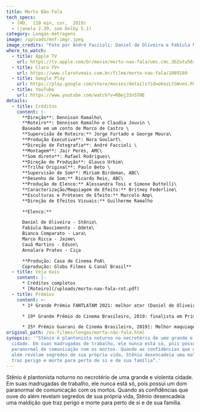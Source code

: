```yaml
---
title: Morto Não Fala
tech_specs:
  - (HD,  110 min, cor,  2019)
  - (janela 2.39, som Dolby 5.1)
category: Longas-metragens
image: /uploads/mnf-imgr.jpeg
image_credits: "Foto por André Faccioli: Daniel de Oliveira e Fabíula Nascimento"
where_to_watch:
  - title: Apple TV
    url: https://tv.apple.com/br/movie/morto-nao-fala/umc.cmc.3b2utu56x13h5nvz87bl50ewj?action=play
  - title: Claro TV+
    url: https://www.clarotvmais.com.br/filme/morto-nao-fala/1089189
  - title: Google Play
    url: https://play.google.com/store/movies/details?id=oKezLtSWvms.P&pli=1
  - title: YouTube
    url: https://www.youtube.com/watch?v=RBej33n5THE
details:
  - title: Créditos
    content: |-
      **Direção**: Dennison Ramalho\
      **Roteiro**: Dennison Ramalho e Claudia Jouvin \
      Baseado em um conto de Marco de Castro \
      **Supervisão de Roteiro:** Jorge Furtado e George Moura\
      **Produção Executiva**: Nora Goulart\
      **Direção de Fotografia**: André Faccioli \
      **Montagem**: Jair Peres, AMC\
      **Som direto**: Rafael Rodrigues\
      **Direção de Produção**: Glauco Urbim\
      **Trilha Original**: Paulo Beto \
      **Supervisão de Som**: Miriam Birdeman, ABC\
      **Desenho de Som:** Ricardo Reis, ABC\
      **Produção de Elenco:** Alessandra Tosi e Simone Buttelli\
      **Caracterização/Maquiagem de Efeito:** Britney Federline\
      **Esculturas e Próteses de Efeito:** Marcelo Amp\
      **Direção de Efeitos Visuais:** Guilherme Ramalho

      **Elenco:** 

      Daniel de Oliveira - Stênio\
      Fabíula Nascimento - Odete\
      Bianca Comparato - Lara\
      Marco Ricca - Jaime\
      Cauã Martins - Edson\
      Annalara Prates - Ciça

      **Produção: Casa de Cinema PoA\
      Coprodução: Globo Filmes & Canal Brasil**
  - title: Veja mais
    content: |-
      * C﻿réditos completos
      * [R﻿oteiro](/uploads/morto-nao-fala-rot.pdf)
  - title: Prêmios
    content: >-
      * 1º Grande Prêmio FANTLATAM 2021: melhor ator (Daniel de Oliveira)

      * 19º Grande Prêmio do Cinema Brasileiro, 2019: finalista em Primeira direção de longa-metragem, Melhor ator (Daniel de Oliveira), Efeitos visuais (Hugo Gurgel, Guilherme Ramalho, Eduardo Schaal) e Melhor maquilagem (Britney Federline)

      * 25º Prêmio Guarani de Cinema Brasileiro, 2019]: Melhor maquiagem, Melhores efeitos visuais (também finalista em Roteiro adaptado e Melhor ator (Daniel de Oliveira)
original_path: /os-filmes/longas/morto-não-fala.html
synopsis: '"Stênio é plantonista noturno no necrotério de uma grande e violenta
  cidade. Em suas madrugadas de trabalho, ele nunca está só, pois possui um dom
  paranormal de comunicação com os mortos. Quando as confidências que ouve do
  além revelam segredos de sua própria vida, Stênio desencadeia uma maldição que
  traz perigo e morte para perto de si e de sua família”.'
---
```

Stênio é plantonista noturno no necrotério de uma grande e violenta cidade. Em suas madrugadas de trabalho, ele nunca está só, pois possui um dom paranormal de comunicação com os mortos. Quando as confidências que ouve do além revelam segredos de sua própria vida, Stênio desencadeia uma maldição que traz perigo e morte para perto de si e de sua família.
